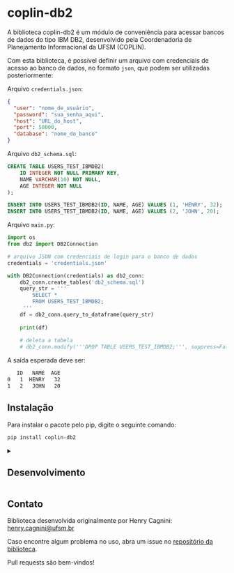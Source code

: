 # coplin-db2

A biblioteca coplin-db2 é um módulo de conveniência para acessar bancos de dados do tipo IBM DB2, desenvolvido pela 
Coordenadoria de Planejamento Informacional da UFSM (COPLIN).

Com esta biblioteca, é possível definir um arquivo com credenciais de acesso ao banco de dados, no formato `json`, que 
podem ser utilizadas posteriormente:

Arquivo `credentials.json`:

```json
{
  "user": "nome_de_usuário",
  "password": "sua_senha_aqui",
  "host": "URL_do_host",
  "port": 50000,
  "database": "nome_do_banco"
}
```

Arquivo `db2_schema.sql`:

```sql
CREATE TABLE USERS_TEST_IBMDB2(
    ID INTEGER NOT NULL PRIMARY KEY,
    NAME VARCHAR(10) NOT NULL,
    AGE INTEGER NOT NULL
);

INSERT INTO USERS_TEST_IBMDB2(ID, NAME, AGE) VALUES (1, 'HENRY', 32);
INSERT INTO USERS_TEST_IBMDB2(ID, NAME, AGE) VALUES (2, 'JOHN', 20);

```

Arquivo `main.py`:

```python
import os
from db2 import DB2Connection

# arquivo JSON com credenciais de login para o banco de dados
credentials = 'credentials.json'

with DB2Connection(credentials) as db2_conn:
    db2_conn.create_tables('db2_schema.sql')
    query_str = '''
        SELECT * 
        FROM USERS_TEST_IBMDB2;
     ''' 
    df = db2_conn.query_to_dataframe(query_str)
    
    print(df)
    
    # deleta a tabela
    # db2_conn.modify('''DROP TABLE USERS_TEST_IBMDB2;''', suppress=False)
```

A saída esperada deve ser:

```bash
   ID   NAME  AGE
0   1  HENRY   32
1   2   JOHN   20
```

## Instalação

Para instalar o pacote pelo pip, digite o seguinte comando:

```bash
pip install coplin-db2
```

<details>
<summary><h2>Desenvolvimento</h2></summary>

Este passo-a-passo refere-se às instruções para **desenvolvimento** do pacote. Se você deseja apenas usá-lo, siga para
a seção [Instalação](#instalação).

1. Instale o [Python Anaconda](https://www.anaconda.com/download) na sua máquina
2. Crie o ambiente virtual do anaconda e instale as bibliotecas necessárias com o comando

   ```bash
   conda env create -f environment.yml
   ```

3. Construa o pacote:

   ```bash
   python -m build
   ```

4. Instale-o localmente com 

5. Este repositório já conta com uma GitHub Action para publicar automaticamente no PyPi e TestPyPi. Consulte o arquivo 
   [python-publish.yml](.github/workflows/python-publish.yml) para detalhes da implementação.
  
   Todos os commits serão enviados para o TestPyPi, mas apenas commits com tags serão enviados para o PyPi:

   ```bash
   # alguma modificação no código fonte
   # ...
   git add .
   git commit -m "mensagem do commit"
   git tag -a <tag_name> -m "O que mudou desde a última versão?"
   git push origin main
   git push --follow-tags
   ```
   
   Onde <tag_name> é um número no formato, por exemplo, `v1.4.1`.

   Um tutorial de publicação com GitHub Actions está disponível 
   [neste link](https://packaging.python.org/en/latest/guides/publishing-package-distribution-releases-using-github-actions-ci-cd-workflows/)

</details>

## Contato

Biblioteca desenvolvida originalmente por Henry Cagnini: [henry.cagnini@ufsm.br]()

Caso encontre algum problema no uso, abra um issue no [repositório da biblioteca](https://github.com/COPLIN-UFSM/db2).

Pull requests são bem-vindos!  